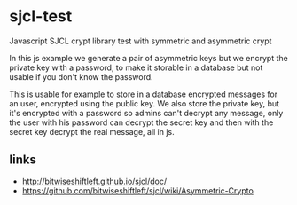 # sjcl-test
Javascript SJCL crypt library test with symmetric and asymmetric crypt

In this js example we generate a pair of asymmetric keys but we encrypt the
private key with a password, to make it storable in a database but not
usable if you don't know the password.

This is usable for example to store in a database encrypted messages for an
user, encrypted using the public key. We also store the private key, but
it's encrypted with a password so admins can't decrypt any message, only
the user with his password can decrypt the secret key and then with the
secret key decrypt the real message, all in js.

## links
 * http://bitwiseshiftleft.github.io/sjcl/doc/
 * https://github.com/bitwiseshiftleft/sjcl/wiki/Asymmetric-Crypto
